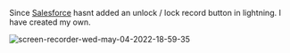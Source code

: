 Since [Salesforce]( https://github.com/salesforce ) hasnt added an unlock / lock record button in lightning. I have created my own.

![screen-recorder-wed-may-04-2022-18-59-35](https://user-images.githubusercontent.com/36901822/166838897-0b7eae9e-0881-4594-a247-117f816d19c8.gif)
